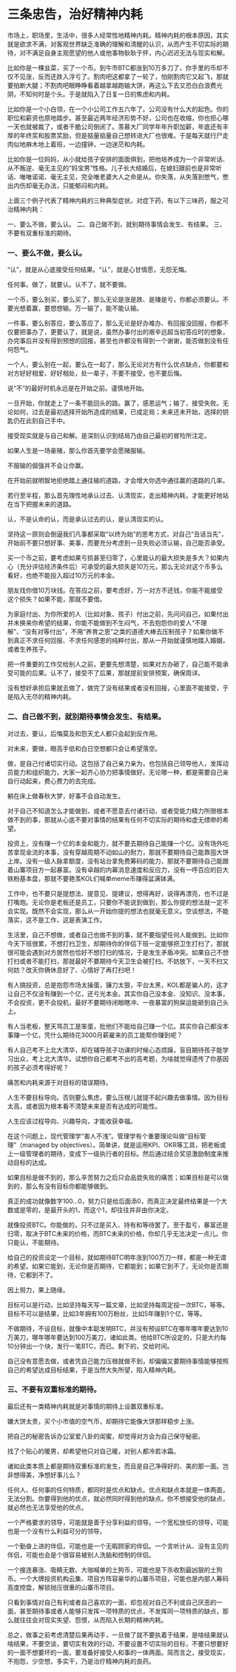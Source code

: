 # 三条忠告，治好精神内耗

市场上，职场里，生活中，很多人经常性地精神内耗。精神内耗的根本原因，其实就是欲求不满，对客观世界缺乏准确的理解和清醒的认识，从而产生不切实际的期待，对不满足自身主观愿望的他人或他事物耿耿于怀，内心迟迟无法与现实和解。

比如你是一棵韭菜，买了一个币。到牛市BTC都涨到10万多刀了，你手里的币却不仅不见涨，反而还跌入浮亏了。割肉吧这都拿了一轮了，怕刚割肉它又起飞，那就要拍断大腿；不割肉吧眼睁睁看着越拿越跑输大饼，再这么下去又恐白白浪费光阴，不知何时是个头。于是就陷入了日复一日的焦虑和内耗。

比如你是一个小白领，在一个小公司工作五六年了。公司没有什么大的起色。你的职位和薪资也原地踏步。甚至最近两年经济形势不好，公司也在收缩，你也担心哪一天也就被裁了，或者干脆公司倒闭了。羡慕大厂同学年年升职加薪，年底还有丰厚的年终奖和股票奖励，但是掂量掂量自己想转进大厂也很难。于是每天就行尸走肉似地麻木地上着班，一边撞钟，一边迷茫和内耗。

比如你是一位妈妈，从小就给孩子安排的面面俱到，把他培养成为一个非常听话、从不叛逆、毫无主见的“妈宝男”性格。儿子长大结婚后，在媳妇跟前也是非常听话、唯唯诺诺、毫无主见，完全唯老婆大人之命是从。你失落，从失落到憋气，憋出内伤却毫无办法，只能郁闷和内耗。

上面三个例子代表了精神内耗的三种典型症状。对症下药，有以下三味药，服之可治精神内耗：

一、要么不做，要么认。
二、自己做不到，就别期待事情会发生、有结果。
三、不要有双重标准的期待。

### 一、要么不做，要么认。

“认”，就是从心底接受任何结果。“认”，就是心甘情愿，无怨无悔。

任何事。做了，就要认。认不了，就不要做。

一个币，要么别买，要么买了，那么无论是涨是跌、是赚是亏，你都必须要认。不要光想着赢，要想想输。万一输了，能不能认输。

一件事，要么别答应，要么答应了，那么无论是好办难办、有回报没回报，你都不仅要把事办了，更要认了，就是说，虽然办事付出的艰辛远超当初答应时的想象，办完事后并没有得到预想的回报，甚至也许都没有得到一个谢谢，能否做到没有任何怨气。

一个人，要么别在一起，要么在一起了，那么无论对方有什么优点缺点，你都要和对方好好相爱、好好相处，处一辈子，不要不接受，也不要后悔。

说“不”的最好时机永远是在开始之前。谨慎地开始。

一旦开始，你就走上了一条不能回头的路。赢了，感恩运气；输了，接受失败。无论如何，过去是最初选择开始所造成的结果，已成定局；未来还未开始，选择的钥匙仍在此刻自己手中。

接受现实就是与自己和解。是深刻认识到结局乃由自己最初的冒险所注定。

如果人生是一场豪赌，那么你首先要学会愿赌服输。

不服输的倔强并不会让你赢。

在开始前就明智地拒绝踏上通往输的道路，才会增大你选中通往赢的道路的几率。

若行至半程，那么首先理性地承认过去、认清现实，走出精神内耗，才能更好地站在当下把握未来的道路。

认，不是认命的认，而是承认过去的认，是认清现实的认。

坚持这一原则会倒逼我们凡事都采取“以终为始”的思考方式，对自己“丑话当先”，开始前不要只想好事、美事，而要充分考虑到一旦失败必须认输，自己能否承受。

买一个币之前，要考虑如果亏损甚至归零了，心里能认的最大损失是多大？如果内心（充分评估经济条件后）可承受的最大损失是10万元，那么无论对这个币多么看好，也绝不能投入超过10万元的本金。

朋友找你借10万块钱。在答应之前，要考虑好，万一对方不还钱，你能不能接受这个损失？如果不能，那就不要借。

为家庭付出、为你所爱的人（比如对象、孩子）付出之前，先问问自己，如果付出并未换来你希望的结果，你能不能做到不生闷气，不去抱怨你的爱人“不理解”、“没有对等付出”，不用“养育之恩”之类的道德大棒去压制孩子？如果你做不到真正不求任何回报、不求任何感恩的纯粹付出，那从一开始就谨慎地踏入婚姻，或者生养孩子。

把一件重要的工作交给别人之前，更要先想清楚，如果对方办砸了，自己能不能承受可能的后果。认不了，接受不了后果，那就提前安排预案，确保周详。

没有想好承担后果就去做了，做完了没有结果或者没有回报，心里面不能接受，于是陷入无尽的精神内耗。

### 二、自己做不到，就别期待事情会发生、有结果。

对过去，要认，后悔莫及和怨天尤人都只会起到反作用。

对未来，要做，眼高手低和白日空想都只会让希望落空。

做，是自己付诸切实行动。这包括了自己亲力亲为，也包括自己领导他人，发挥动员能力和组织能力，大家一起齐心协力把事情做好。无论哪一种，都是需要自己亲自行动起来，费心费力的去完成。

躺在床上做春秋大梦，好事不会自动发生。

对于自己不知道怎么才能做到，或者不愿意去付诸行动，或者受能力精力所限根本做不到的事，那就从心底不要对事情的结果有任何不切实际的期待和虚无缥缈的希望。

投资上，没有赚一个亿的本金和能力，就不要去期待自己能赚一个亿。没有场外吃苦拿现金流的本事，没有穿越周期不动如山的耐力，那就不要期待自己能靠囤大饼上岸。没有一级人脉拿额度，没有站台拿免费筹码的能力，那就不要期待自己能跟着山寨项目方一起暴富。没有卓越的内幕消息速度和反应力，没有一呼百应的巨大铁粉基本盘，那就不要艳羡KOL们喊单meme币赚得盆满钵满。

工作中，也不要只是提想法、提意见、提建议，想得再好，说得再漂亮，也不过是打嘴炮。无论你是老板还是员工，只要你不能说到做到，那么你提的想法就一定不会实现。既然不会实现，那么从一开始你提的想法也就毫无意义。空谈想法，不能落实，这不是工作，这是表演工作。

生活里，自己不想做，或者自己也做不到的事，就不要指望任何人能做到。比如你今天下班很累，不想打扫卫生，却期待你的伴侣下班一定能够把卫生打扫了，那就很可能会遇到对方居然也恰好不想打扫的情况，于是发生矛盾冲突。如果自己不想打扫或者不能打扫，那就最好不要期待今天卫生会被打扫。不妨放下，一天不扫又何妨？改天你俩休息好了、心情好了再打扫吧！

有人搞投资，总是抱怨市场太操蛋，镰刀太狠，平台太黑，KOL都是骗人的，这才让自己不仅没有赚到一个亿，还亏光本金。其实你自己没本金、没知识、没本事，不会投资，更不会投机，最好不要期待闭眼瞎冲、一夜暴富的狗屎运能砸到自己头上。

有人当老板，整天骂员工是笨蛋，批他们不能给自己赚一个亿。其实你自己都没本事赚一个亿，凭什么期待花3000月薪雇来的员工能帮你赚到呢？

有人自己考不上北大清华，却在辅导孩子功课的时候心态烦躁，盲目期待孩子能学习出众，考上北大清华。试想你自己都考不出的高考题，为啥就觉得遗传了你基因的孩子必须考得好呢？

痛苦和内耗来源于对目标的错误期待。

人生不要目标导向。否则要么焦虑，要么压根儿就提不起兴趣去做事情。因为目标太高，或者因为根本看不清楚未来是否有达成的可能性。

人生应该过程导向、兴趣导向，才能收获幸福。

在这个问题上，现代管理学“害人不浅”。管理学有个重要理论叫做“目标管理”（managed by objectives）。简单讲，就是运用KPI、OKR等工具，把老板或上一级管理者的期待，变成下一级执行者的目标。然后通过结合奖惩激励制度来推动目标的达成。

如果目标是做不到的，那么辛苦努力之后只会品尝失败的痛苦；如果目标是可以做到的，那么有没有目标你都能够做到。

真正的成功就像数字100...0，努力只是给后面添0，而真正决定最终结果是一个大数或是零的，是最开头的1，而这个1，却往往并非由你决定。

就像投资BTC。你能做的，只不过是买入、持有和等待罢了。至于盈亏，暴富还是归零，取决于BTC未来的价格，而BTC未来的价格，你却几乎无法决定一点儿。你只能认，不能期待。

给自己的投资设定一个目标，就如期待BTC明年涨到100万刀一样，都是一种无谓的希望。如果它能到，无论你是否期待，它都能到；如果它到不了，无论你是否期待，它都到不了。

因上努力，果上随缘。

目标可以是行动，比如坚持每天写一篇文章，比如坚持每周定投一次BTC，等等。目标不可以是结果，比如3年拥有100万粉丝，比如5年赚到1个亿，等等。

不做期待，不设目标，就像中本聪发明BTC，并没有预设BTC在哪年哪年要达到10万美刀，哪年哪年要达到100万美刀，诸如此类。他给BTC所设定的，只是大约每10分钟出一个块，发行一笔BTC，而已。剩下的，交给时间。

自己没有意愿去做，或者凭自己能力压根就做不到，却偏偏又要期待事情能够按照自己的希望达成目标结果，于是当然大失所望，陷入精神内耗。

### 三、不要有双重标准的期待。

最后还有一类精神内耗就是对事情的期待上设置双重标准。

嫌大饼太贵，买个小市值的空气币，却期待它能像大饼那样稳步上涨。

把自己的秘密告诉办公室爱八卦的闺蜜，却觉得对方会为自己保守秘密。

找了个贴心的暖男，却希望他只对自己暖，对别人都冷若冰霜。

诸如此类本质上都是期待双重标准的发生，而且是自己净得好的、美的那一面。岂非想得美，净想好事儿么？

任何人、任何事的任何特质，都同时是优点和缺点。优点和缺点本就是一体两面，无法分割。你要得到他的优点，就必然同时得到他的缺点。你不想接受他的缺点，就必然也无法享受他的优点。

一个严格要求的领导，可能就是善于分享利益的领导。一个宽松放任的领导，可能也是一个没有什么利益可分的领导。

一个勤奋上进的伴侣，可能也是一个无暇顾家的伴侣。一个言听计从、没有主见的伴侣，可能也会是个很容易被别人洗脑和控制的伴侣。

一个接连暴涨、吸睛无数、大咖喊单的土狗币，可能也是下杀收割最凶狠的土狗币。一个大牌投资机构云集、项目方阵容豪华的山寨币项目，可能也是内部人筹码高度控盘，解锁抛压很重的山寨币项目。

只看到事情对自己有利或者自己喜欢的一面，却忽视对自己不利或自己厌恶的一面，甚至期待事或者人能够只发挥一项特质的优点，不发挥同一项特质的缺点，那么就往往会对现实失望、怨恨，从而陷入长期的精神内耗。

总之，做事之前考虑清楚后果再动手，一旦做了就不要执着于结果，是啥结果就认啥结果，不要空谈，要切实有效的行动，不要设置不切实际的目标，不要只想要好的一面不想要坏的一面，要准备好接受人和事的一体两面。简而言之，接受现实，不抱怨，少空想，多实干，乃是治疗精神内耗的良药。
